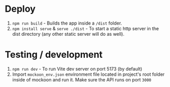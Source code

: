 # Deploy
1. `npm run build` - Builds the app inside a `/dist` folder.
2. `npm install serve` & `serve ./dist` - To start a static http server in the dist directory (any other static server will do as well).

# Testing / development
1. `npm run dev` - To run Vite dev server on port 5173 (by default)
2. Import `mockoon_env.json` environment file located in project's root folder inside of mockoon and run it. Make sure the API runs on port `3000`